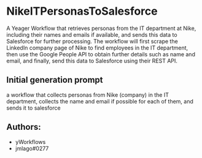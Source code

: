 
# NikeITPersonasToSalesforce

A Yeager Workflow that retrieves personas from the IT department at Nike, including their names and emails if available, and sends this data to Salesforce for further processing. The workflow will first scrape the LinkedIn company page of Nike to find employees in the IT department, then use the Google People API to obtain further details such as name and email, and finally, send this data to Salesforce using their REST API.
## Initial generation prompt
a workflow that collects personas from Nike (company) in the IT department, collects the name and email if possible for each of them, and sends it to salesforce

## Authors: 
- yWorkflows
- jmlago#0277
        